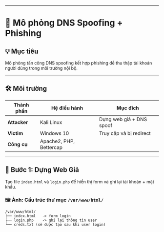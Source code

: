 
---

# 🧪 Mô phỏng DNS Spoofing + Phishing

## 💡 Mục tiêu

Mô phỏng tấn công DNS spoofing kết hợp phishing để thu thập tài khoản người dùng trong môi trường nội bộ.

---

## 🛠️ Môi trường

| Thành phần | Hệ điều hành | Mục đích |
|------------|--------------|----------|
| **Attacker** | Kali Linux | Dựng web giả + DNS spoof |
| **Victim**   | Windows 10  | Truy cập và bị redirect |
| **Công cụ** | Apache2, PHP, Bettercap | |

---

## 🔨 Bước 1: Dựng Web Giả

Tạo file `index.html` và `login.php` để hiển thị form và ghi lại tài khoản + mật khẩu.

### 🖼️ Ảnh: Cấu trúc thư mục `/var/www/html/`

```plaintext
/var/www/html/
├── index.html   -> form login
├── login.php    -> ghi lại thông tin user
└── creds.txt (sẽ được tạo sau khi user login)
